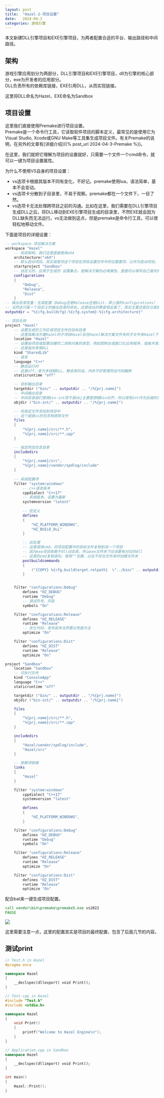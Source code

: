 ```yaml
---
layout: post
title:  "Hazel-2-项目设置"
date:   2024-04-3
categories: 游戏引擎
---
```


本文新建DLL引擎项目和EXE引擎项目，为两者配置合适的平台、输出路径和中间路径。


## 架构
游戏引擎应用划分为两部分，DLL引擎项目和EXE引擎项目，dll为引擎的核心部分，exe为开发者的应用部分。  
DLL负责所有的依赖库链接，EXE引用DLL，从而实现链接。  

这里将DLL命名为Hazel，EXE命名为Sandbox

## 项目设置
这里我们直接使用Premake进行项目设置。  
Premake是一个命令行工具，它读取软件项目的脚本定义，最常见的是使用它为Visual Studio, Xcode或GNU Make等工具集生成项目文件。有关Premake的说明，在另外的文章有[详细介绍]({% post_url 2024-04-3-Premake %})。  
 
在这里，我们就把它理解为项目的设置就好，只需要一个文件一个cmd命令，就可以一键为项目设置属性。

为什么不使用VS自身的项目设置：  
- vs选项卡根据其版本不同有变化，不好记。premake使用lua，语法简单，基本不会变动。  
- vs选项卡分散到子目录里，不易于观察。premake都在一个文件下，一目了然。  
- vs选项卡无法处理跨项目之前的沟通。比如在这里，我们需要在DLL引擎项目生成DLL之后，将DLL移动到EXE引擎项目生成的目录里，不然EXE就会因为DLL缺失而无法运行。vs无法做到这点，但是premake是命令行工具，可以很轻松地移动文件。

下面是项目的详细设置：
```lua
-- workspace 项目解决方案
workspace "Hazel"
    -- 系统架构，我们这里直接使用x64
	architecture("x64")
	-- 默认启动项目。其实就是将这个项目在项目设置文件中的位置置顶，以作为启动项目。
	startproject "Sandbox"
    -- 自定义的、应用于生成的 设置集合，是解决方案的必填属性。里面可以填写自己喜欢的名称，其意义取决于它在下面的设置
	configurations
	{
		"Debug",
		"Release",
		"Dist"
	}
-- 输出目录变量：生成配置（Debug还是Release还是Dist，即上面的configurations） - 系统（这里就是windows） - 系统架构（就是上面的architecture）
-- 当然这只是一个自定义的输出目录的命名，这里给出的算是很全面了，其实主要还是区分是那个配置输出的，即，根据configurations的不同，会生成在不同的文件夹
outputdir = "%{cfg.buildcfg}-%{cfg.system}-%{cfg.architecture}"

-- 项目名称
project "Hazel"
    -- 设置生成的工作区或项目文件的目标目录
    -- 这里指解决方案Hazel的子项目Hazel会在Hazel解决方案文件夹的子文件夹Hazel下生成
	location "Hazel"
    -- 设置由项目或配置创建的二进制对象的类型，例如控制台或窗口化应用程序，或者共享库或静态库
    -- 这里指共享库DLL
	kind "SharedLib"
    -- 语言
	language "C++"
	-- 静态运行时
    -- 这里off，意为多线程DLL，静态库的话，内存不好管理而且代码臃肿
	staticruntime "off"

    -- 目标输出目录
	targetdir ("bin/" .. outputdir .. "/%{prj.name}")
    -- 中间输出目录
    -- 中间目录我们使用bin-int而不是obj主要是想跟bin对齐，所以使用int作为后缀的方法。更方便、美观。
	objdir ("bin-int/" .. outputdir .. "/%{prj.name}")

    -- 将指定文件添加到项目中
    -- 这个就是vs的包含和排除文件
	files
	{
		"%{prj.name}/src/**.h",
		"%{prj.name}/src/**.cpp"
	}

    -- 指定附加包含目录
	includedirs
	{
		"%{prj.name}/src",
		"%{prj.name}/vendor/spdlog/include"
	}
    
    -- 系统配置项
	filter "system:windows"
        -- c++语言版本
		cppdialect "C++17"
        -- 系统版本，设置为最新
		systemversion "latest"
        
        -- 宏定义
		defines
		{
			"HZ_PLATFORM_WINDOWS",
			"HZ_BUILD_DLL"
		}

        -- 后处理
        -- 这里调用cmd，将项目配置中的目标文件复制到另一个项目
        -- 因为exe项目依赖于dll动态库，所以exe文件夹下应该要有对应的dll
		-- 这里的cmd复制语句，使用""包裹，以在不存在文件夹时创建文件夹
		postbuildcommands
		{
			("{COPY} %{cfg.buildtarget.relpath}  \"../bin/" .. outputdir .. "/Sandbox/\"")
		}


	filter "configurations:Debug"
		defines "HZ_DEBUG"
		runtime "Debug"
		-- 调试符号，开启
		symbols "On"

	filter "configurations:Release"
		defines "HZ_RELEASE"
		runtime "Release"
		-- 优化代码，发布版本当然要以性能为主
		optimize "On"

	filter "configurations:Dist"
		defines "HZ_DIST"
		runtime "Release"
		optimize "On"

project "Sandbox"
	location "Sandbox"
    -- 可执行文件
	kind "ConsoleApp"
	language "C++"
	staticruntime "off"

	targetdir ("bin/" .. outputdir .. "/%{prj.name}")
	objdir ("bin-int/" .. outputdir .. "/%{prj.name}")

	files
	{
		"%{prj.name}/src/**.h",
		"%{prj.name}/src/**.cpp"
	}

	includedirs
	{
		"Hazel/vendor/spdlog/include",
		"Hazel/src"
	}

    -- 依赖项链接
	links
	{
		"Hazel"
	}

	filter "system:windows"
		cppdialect "C++17"
		systemversion "latest"

		defines
		{
			"HZ_PLATFORM_WINDOWS",
		}

	filter "configurations:Debug"
		defines "HZ_DEBUG"
		runtime "Debug"
		symbols "On"

	filter "configurations:Release"
		defines "HZ_RELEASE"
		runtime "Release"
		optimize "On"

	filter "configurations:Dist"
		defines "HZ_DIST"
		runtime "Release"
		optimize "On"
```

配合bat来一键生成项目配置。
```cmd
call vendor\bin\premake\premake5.exe vs2022
PAUSE
```
![](../../../assets/GameEngine/Hazel/6.png)


这里需要注意一点，这里的配置其实是项目的最终配置，包含了后面几节的内容。

## 测试print

```Cpp
// Test.h in Hazel
#pragma once

namespace Hazel
{
    __declspec(dllexport) void Print();
}
```

```Cpp
// Test.cpp in Hazel
#include "Test.h"
#include <stdio.h>

namespace Hazel
{
    void Print()
    {
        printf("Welcome to Hazel Engine\n");
    }
}
```

```cpp
// Application.cpp in Sandbox
namespace Hazel
{
    __declspec(dllimport) void Print();
}

int main()
{
    Hazel::Print();
}
```




